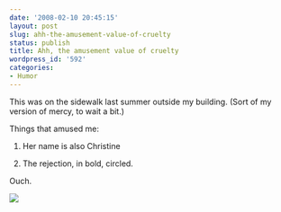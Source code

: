 ```yaml
---
date: '2008-02-10 20:45:15'
layout: post
slug: ahh-the-amusement-value-of-cruelty
status: publish
title: Ahh, the amusement value of cruelty
wordpress_id: '592'
categories:
- Humor
---
```


This was on the sidewalk last summer outside my building. (Sort of my version of mercy, to wait a bit.)

Things that amused me:



	
  1. Her name is also Christine

	
  2. The rejection, in bold, circled.


Ouch.


![](http://www.phfactor.net/wp-pics/sidewalk-humor.jpg)
